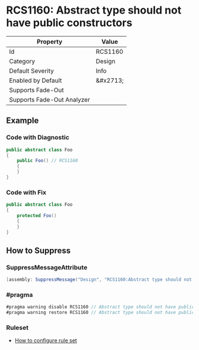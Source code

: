 # RCS1160: Abstract type should not have public constructors

| Property | Value |
| -------- | ----- |
| Id | RCS1160 |
| Category | Design |
| Default Severity | Info |
| Enabled by Default | &\#x2713; |
| Supports Fade\-Out |  |
| Supports Fade\-Out Analyzer |  |

## Example

### Code with Diagnostic

```csharp
public abstract class Foo
{
    public Foo() // RCS1160
    {
    }
}
```

### Code with Fix

```csharp
public abstract class Foo
{
    protected Foo()
    {
    }
}
```

## How to Suppress

### SuppressMessageAttribute

```csharp
[assembly: SuppressMessage("Design", "RCS1160:Abstract type should not have public constructors.", Justification = "<Pending>")]
```

### \#pragma

```csharp
#pragma warning disable RCS1160 // Abstract type should not have public constructors.
#pragma warning restore RCS1160 // Abstract type should not have public constructors.
```

### Ruleset

* [How to configure rule set](../HowToConfigureAnalyzers.md)
